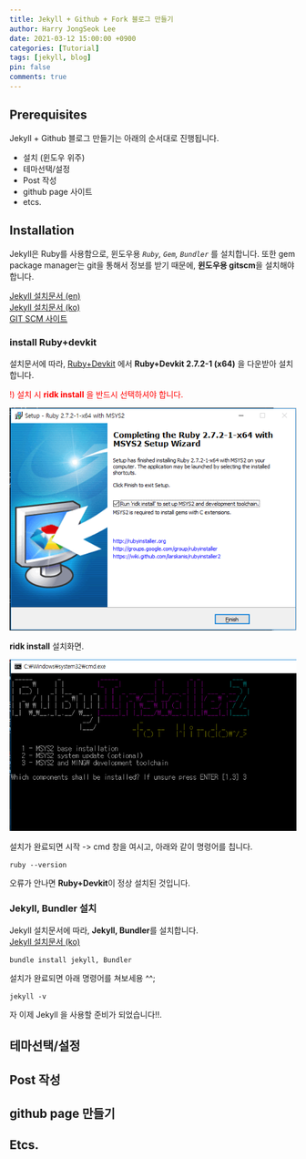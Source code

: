 ```yaml
---
title: Jekyll + Github + Fork 블로그 만들기 
author: Harry JongSeok Lee
date: 2021-03-12 15:00:00 +0900
categories: [Tutorial]
tags: [jekyll, blog]
pin: false
comments: true
---
```


## Prerequisites 

Jekyll + Github 블로그 만들기는 아래의 순서대로 진행됩니다. 
  
  - 설치 (윈도우 위주)  
  - 테마선택/설정 
  - Post 작성 
  - github page 사이트
  - etcs.

## Installation 

   Jekyll은 Ruby를 사용함으로, 윈도우용 *`Ruby`, `Gem`, `Bundler`* 를 설치합니다. 또한 gem package manager는 git을 통해서 정보를 받기 때문에,  **윈도우용 gitscm**을 설치해야 합니다. 

   [Jekyll 설치문서 (en)](https://jekyllrb.com/docs/installation/)   
   [Jekyll 설치문서 (ko)](http://jekyllrb-ko.github.io/docs/installation/)  
   [GIT SCM 사이트](https://git-scm.com/download/win)

### install Ruby+devkit

   설치문서에 따라, [Ruby+Devkit](https://rubyinstaller.org/downloads/) 에서 **Ruby+Devkit 2.7.2-1 (x64)** 을 다운받아 설치합니다. 
   
   <span style="color:red">!) 설치 시 **ridk install** 을 반드시 선택하셔야 합니다. </span>  

   ![Ruby+Devkit Install1](/assets/post/install.PNG)
   
   **ridk install** 설치화면.   

   ![Ruby+Devkit Install2](/assets/post/install2.PNG)

   설치가 완료되면 시작 -> cmd 창을 여시고, 아래와 같이 명령어를 칩니다.

   ```console
   ruby --version 
   ```

   오류가 안나면 **Ruby+Devkit**이 정상 설치된 것입니다.   
 
   
### Jekyll, Bundler 설치 
   
   Jekyll 설치문서에 따라, **Jekyll, Bundler**를 설치합니다.   
   [Jekyll 설치문서 (ko)](http://jekyllrb-ko.github.io/docs/installation/)
   
   ```console
   bundle install jekyll, Bundler
   ```

   설치가 완료되면 아래 명령어를 쳐보세용 ^^;   

   ```console
   jekyll -v 
   ```  
   
   자 이제 Jekyll 을 사용할 준비가 되었습니다!!.
    
## 테마선택/설정

## Post 작성 

## github page 만들기

## Etcs. 
   






